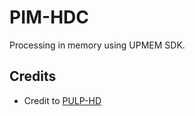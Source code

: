 # PIM-HDC

Processing in memory using UPMEM SDK.

## Credits

* Credit to [PULP-HD](https://github.com/fabio-montagna/PULP-HD)
